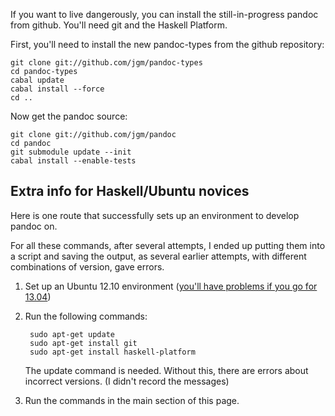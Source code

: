 If you want to live dangerously, you can install the still-in-progress pandoc from github.  You'll need git and the Haskell Platform.

First, you'll need to install the new pandoc-types from the github repository:

    git clone git://github.com/jgm/pandoc-types
    cd pandoc-types
    cabal update
    cabal install --force
    cd ..

Now get the pandoc source:

    git clone git://github.com/jgm/pandoc
    cd pandoc
    git submodule update --init
    cabal install --enable-tests

## Extra info for Haskell/Ubuntu novices

Here is one route that successfully sets up an environment to develop pandoc on.

For all these commands, after several attempts, I ended up putting them into a script and saving the output, as several earlier attempts, with different combinations of version, gave errors.

1. Set up an Ubuntu 12.10 environment ([you'll have problems if you go for 13.04](http://askubuntu.com/questions/286764/how-to-install-haskell-platform-for-ubuntu-13-04))
1. Run the following commands:

        sudo apt-get update
        sudo apt-get install git
        sudo apt-get install haskell-platform

    The update command is needed. Without this, there are errors about incorrect versions. (I didn't record the messages)

1. Run the commands in the main section of this page.
